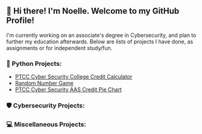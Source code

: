 ## :wave: Hi there! I'm Noelle. Welcome to my GitHub Profile!
I'm currently working on an associate's degree in Cybersecurity, and plan to further my education afterwards. Below are lists of projects I have done, as assignments or for independent study/fun.

### :snake: Python Projects:
* [PTCC Cyber Security College Credit Calculator](https://github.com/noellerobertson/cybersecuritycollegecreditcalculator)
* [Random Number Game](https://github.com/noellerobertson/randomnumbergame)
* [PTCC Cyber Security AAS Credit Pie Chart](https://github.com/noellerobertson/CyberSecurityAASPieChart)
### :shield: Cybersecurity Projects:

### :computer: Miscellaneous Projects:


